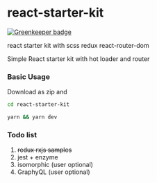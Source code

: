 # react-starter-kit

[![Greenkeeper badge](https://badges.greenkeeper.io/abrcdf1023/react-starter-kit.svg)](https://greenkeeper.io/)

react starter kit with scss redux react-router-dom

Simple React starter kit with hot loader and router

### Basic Usage

Download as zip and

```sh
cd react-starter-kit
```

```sh
yarn && yarn dev
```

### Todo list

1. ~~redux rxjs samples~~
2. jest + enzyme
3. isomorphic (user optional)
4. GraphyQL (user optional)
